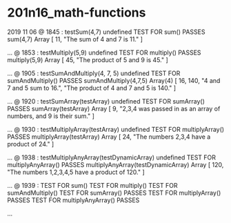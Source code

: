 # 201n16_math-functions

2019 11 06 @ 1845 :
testSum(4,7)
undefined
TEST FOR sum() PASSES
sum(4,7)
Array [ 11, "The sum of 4 and 7 is 11." ]

 ... @ 1853 :
testMultiply(5,9)
undefined
TEST FOR multiply() PASSES
multiply(5,9)
Array [ 45, "The product of 5 and 9 is 45." ]

 ... @ 1905 :
testSumAndMultiply(4, 7, 5)
undefined
TEST FOR sumAndMultiply() PASSES
sumAndMultiply(4,7,5)
Array(4) [ 16, 140, "4 and 7 and 5 sum to 16.", "The product of 4 and 7 and 5 is 140." ]

... @ 1920 :
testSumArray(testArray)
undefined
TEST FOR sumArray() PASSES
sumArray(testArray)
Array [ 9, "2,3,4 was passed in as an array of numbers, and 9 is their sum." ]

... @ 1930 :
testMultiplyArray(testArray)
undefined
TEST FOR multiplyArray() PASSES
multiplyArray(testArray)
Array [ 24, "The numbers 2,3,4 have a product of 24." ]

... @ 1938 :
testMultiplyAnyArray(testDynamicArray)
undefined
TEST FOR multiplyAnyArray() PASSES
multiplyAnyArray(testDynamicArray)
Array [ 120, "The numbers 1,2,3,4,5 have a product of 120." ]

... @ 1939 :
TEST FOR sum()
TEST FOR multiply()
TEST FOR sumAndMultiply()
TEST FOR sumArray() PASSES
TEST FOR multiplyArray() PASSES
TEST FOR multiplyAnyArray() PASSES

...
